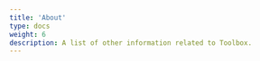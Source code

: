 ```yaml
---
title: 'About'
type: docs
weight: 6
description: A list of other information related to Toolbox.
---
```

